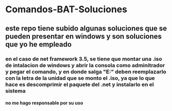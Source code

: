 # Comandos-BAT-Soluciones

## este repo tiene subido algunas soluciones que se pueden presentar en windows y son soluciones que yo he empleado

### en el caso de net framework 3.5, se tiene que montar una .iso de intalacion de windows y abrir la consola como adminitrador y pegar el comando, y en donde salga "E:" deben reemplazarlo con la letra de la unidad que se monto el .iso, ya que lo que hace es descomprimir el paquete del .net y instalarlo en el sistema
#### no me hago responsable por su uso
